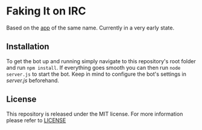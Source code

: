 # Faking It on IRC #

Based on the [app](https://play.google.com/store/apps/details?id=appinventor.ai_scottnicholson.FakingIt&hl=en_GB) of the same name. Currently in a very early state.

## Installation ##

To get the bot up and running simply navigate to this repository's root folder and run `npm install`. If everything goes smooth you can then run `node server.js` to start the bot. Keep in mind to configure the bot's settings in *server.js* beforehand.

## License ##

This repository is released under the MIT license. For more information please refer to [LICENSE](https://github.com/isogash/faking-it-on-irc/blob/master/LICENSE)